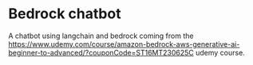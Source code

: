 # Bedrock chatbot

A chatbot using langchain and bedrock coming from the https://www.udemy.com/course/amazon-bedrock-aws-generative-ai-beginner-to-advanced/?couponCode=ST16MT230625C udemy course.
